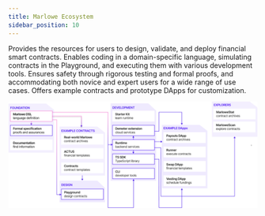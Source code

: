 ```yaml
---
title: Marlowe Ecosystem
sidebar_position: 10
---
```


Provides the resources for users to design, validate, and deploy financial smart contracts. Enables coding in a domain-specific language, simulating contracts in the Playground, and executing them with various development tools. Ensures safety through rigorous testing and formal proofs, and accommodating both novice and expert users for a wide range of use cases. Offers example contracts and prototype DApps for customization.

![Marlowe Ecosystem](../../static/img/Marlowe_Ecosystem_image.png)